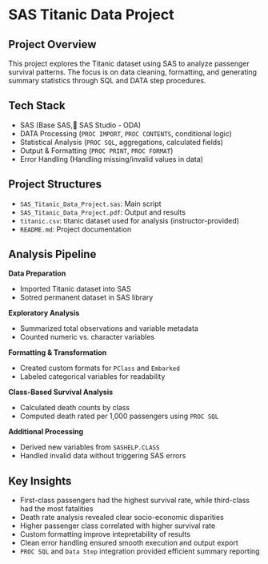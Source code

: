 # SAS Titanic Data Project
## Project Overview
This project explores the Titanic dataset using SAS to analyze passenger survival patterns. The focus is on data cleaning, formatting, and generating summary statistics through SQL and DATA step procedures.

## Tech Stack
- SAS (Base SAS, SAS Studio - ODA)
- DATA Processing (`PROC IMPORT`, `PROC CONTENTS`, conditional logic)
- Statistical Analysis (`PROC SQL`, aggregations, calculated fields)
- Output & Formatting (`PROC PRINT`, `PROC FORMAT`)
- Error Handling (Handling missing/invalid values in data)

## Project Structures
- `SAS_Titanic_Data_Project.sas`: Main script
- `SAS_Titanic_Data_Project.pdf`: Output and results
- `titanic.csv`: titanic dataset used for analysis (instructor-provided)
- `README.md`: Project documentation

## Analysis Pipeline
**Data Preparation**
- Imported Titanic dataset into SAS
- Sotred permanent dataset in SAS library

**Exploratory Analysis**
- Summarized total observations and variable metadata
- Counted numeric vs. character variables

**Formatting & Transformation**
- Created custom formats for `PClass` and `Embarked`
- Labeled categorical variables for readability

**Class-Based Survival Analysis**
- Calculated death counts by class
- Computed death rated per 1,000 passengers using `PROC SQL`

**Additional Processing**
- Derived new variables from `SASHELP.CLASS`
- Handled invalid data without triggering SAS errors

## Key Insights
- First-class passengers had the highest survival rate, while third-class had the most fatalities
- Death rate analysis revealed clear socio-economic disparities
- Higher passenger class correlated with higher survival rate
- Custom formatting improve intepretability of results
- Clean error handling ensured smooth execution and output export
- `PROC SQL` and `Data Step` integration provided efficient summary reporting 
